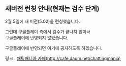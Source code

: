 ## 새버전 런칭 안내(현재는 검수 단계)

2월 5일에 새 버전(5.02)을 런칭했습니다.  
  
그런데 구글플레이 측에서 검수가 끝나지 않아서  
구글플레이에 반영되지 않았습니다.  
  
구글플레이에 반영되면 여기에 공지하도록 하겠습니다.
   
링크 : [채팅매니아 카페(http://cafe.daum.net/chattingmania)](http://cafe.daum.net/chattingmania)
